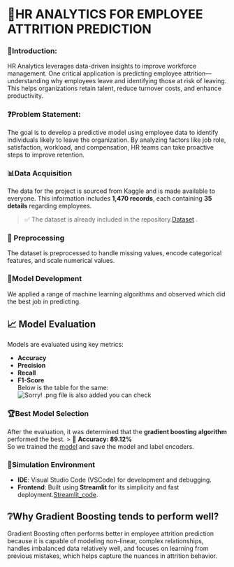 # 💼HR ANALYTICS FOR EMPLOYEE ATTRITION PREDICTION
### 📘Introduction:
HR Analytics leverages data-driven insights to improve workforce management. One critical application is predicting employee attrition—understanding why employees leave and identifying those at risk of leaving. This helps organizations retain talent, reduce turnover costs, and enhance productivity.
### ❓Problem Statement:
The goal is to develop a predictive model using employee data to identify individuals likely to leave the organization. By analyzing factors like job role, satisfaction, workload, and compensation, HR teams can take proactive steps to improve retention.
### 📊Data Acquisition
The data for the project is sourced from Kaggle and is made available to everyone. This information includes **1,470 records**, each containing **35 details** regarding employees. <br> 
> ✅ The dataset is already included in the repository.[Dataset](https://www.kaggle.com/datasets/pavansubhasht/ibm-hr-analytics-attrition-dataset) .
### 🔄 Preprocessing
The dataset is preprocessed to handle missing values, encode categorical features, and scale numerical values.
### 🤖Model Development
We applied a range of machine learning algorithms and observed which did the best job in predicting. 
## 📈 Model Evaluation
Models are evaluated using key metrics:
- **Accuracy**
- **Precision**
- **Recall**
- **F1-Score** 
<br>Below is the table for the same:
![Sorry! .png file is also added you can check]("https://github.com/shruti041/HR_ANALYTICS_FOR_EMPLOYEE_ATTRITION_PREDICTION/blob/main/Screenshot%202025-05-20%20231245.png")
### 🏆Best Model Selection
After the evaluation, it was determined that the **gradient boosting algorithm** performed the best. > 🎯 **Accuracy: 89.12%** <br>
So we trained the [model](https://github.com/shruti041/HR_ANALYTICS_FOR_EMPLOYEE_ATTRITION_PREDICTION/blob/main/Gradient_Boosting.py) and save the model and label encoders. <br>
### 🧪Simulation Environment
- **IDE**: Visual Studio Code (VSCode) for development and debugging.
- **Frontend**: Built using **Streamlit** for its simplicity and fast deployment.[Streamlit_code](https://github.com/shruti041/HR_ANALYTICS_FOR_EMPLOYEE_ATTRITION_PREDICTION/blob/main/Final_app.py).
## ❔Why Gradient Boosting tends to perform well?
Gradient Boosting often performs better in employee attrition prediction because it is capable of modeling non-linear, complex relationships, handles imbalanced data relatively well, and focuses on learning from previous mistakes, which helps capture the nuances in attrition behavior.
